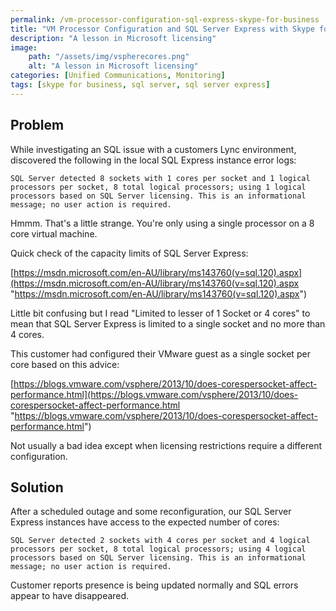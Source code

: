 ```yaml
---
permalink: /vm-processor-configuration-sql-express-skype-for-business
title: "VM Processor Configuration and SQL Server Express with Skype for Business (Lync)"
description: "A lesson in Microsoft licensing"
image:
    path: "/assets/img/vspherecores.png"
    alt: "A lesson in Microsoft licensing"
categories: [Unified Communications, Monitoring]
tags: [skype for business, sql server, sql server express]
---
```


## Problem
While investigating an SQL issue with a customers Lync environment, discovered the following in the local SQL Express instance error logs:

~~~~
SQL Server detected 8 sockets with 1 cores per socket and 1 logical processors per socket, 8 total logical processors; using 1 logical processors based on SQL Server licensing. This is an informational message; no user action is required.
~~~~

Hmmm. That's a little strange. You're only using a single processor on a 8 core virtual machine.

Quick check of the capacity limits of SQL Server Express:

[https://msdn.microsoft.com/en-AU/library/ms143760(v=sql.120).aspx](https://msdn.microsoft.com/en-AU/library/ms143760(v=sql.120).aspx "https://msdn.microsoft.com/en-AU/library/ms143760(v=sql.120).aspx")

Little bit confusing but I read "Limited to lesser of 1 Socket or 4 cores" to mean that SQL Server Express is limited to a single socket and no more than 4 cores.

This customer had configured their VMware guest as a single socket per core based on this advice:

[https://blogs.vmware.com/vsphere/2013/10/does-corespersocket-affect-performance.html](https://blogs.vmware.com/vsphere/2013/10/does-corespersocket-affect-performance.html "https://blogs.vmware.com/vsphere/2013/10/does-corespersocket-affect-performance.html")

Not usually a bad idea except when licensing restrictions require a different configuration.

## Solution
After a scheduled outage and some reconfiguration, our SQL Server Express instances have access to the expected number of cores:

~~~~
SQL Server detected 2 sockets with 4 cores per socket and 4 logical processors per socket, 8 total logical processors; using 4 logical processors based on SQL Server licensing. This is an informational message; no user action is required.
~~~~

Customer reports presence is being updated normally and SQL errors appear to have disappeared.